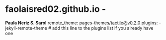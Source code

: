# faolaisred02.github.io - 
**Paula Neriz S. Sarol** 
remote_theme: pages-themes/tactile@v0.2.0
plugins: - jekyll-remote-theme # add this line to the plugins list if you already have one
